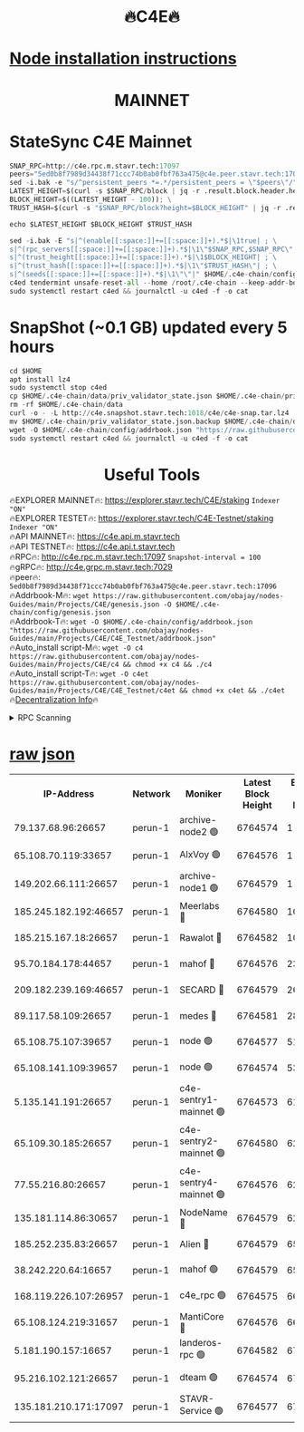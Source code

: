 <h1 align="center"> 🔥C4E🔥</h1>

[Node installation instructions](https://github.com/obajay/nodes-Guides/tree/main/Projects/C4E)
=

<h1 align="center"> MAINNET</h1>

# StateSync C4E Mainnet
```python
SNAP_RPC=http://c4e.rpc.m.stavr.tech:17097
peers="5ed0b8f7989d34438f71ccc74b0ab0fbf763a475@c4e.peer.stavr.tech:17096"
sed -i.bak -e "s/^persistent_peers *=.*/persistent_peers = \"$peers\"/" $HOME/.c4e-chain/config/config.toml
LATEST_HEIGHT=$(curl -s $SNAP_RPC/block | jq -r .result.block.header.height); \
BLOCK_HEIGHT=$((LATEST_HEIGHT - 100)); \
TRUST_HASH=$(curl -s "$SNAP_RPC/block?height=$BLOCK_HEIGHT" | jq -r .result.block_id.hash)

echo $LATEST_HEIGHT $BLOCK_HEIGHT $TRUST_HASH

sed -i.bak -E "s|^(enable[[:space:]]+=[[:space:]]+).*$|\1true| ; \
s|^(rpc_servers[[:space:]]+=[[:space:]]+).*$|\1\"$SNAP_RPC,$SNAP_RPC\"| ; \
s|^(trust_height[[:space:]]+=[[:space:]]+).*$|\1$BLOCK_HEIGHT| ; \
s|^(trust_hash[[:space:]]+=[[:space:]]+).*$|\1\"$TRUST_HASH\"| ; \
s|^(seeds[[:space:]]+=[[:space:]]+).*$|\1\"\"|" $HOME/.c4e-chain/config/config.toml
c4ed tendermint unsafe-reset-all --home /root/.c4e-chain --keep-addr-book
sudo systemctl restart c4ed && journalctl -u c4ed -f -o cat
```
# SnapShot (~0.1 GB) updated every 5 hours
```python
cd $HOME
apt install lz4
sudo systemctl stop c4ed
cp $HOME/.c4e-chain/data/priv_validator_state.json $HOME/.c4e-chain/priv_validator_state.json.backup
rm -rf $HOME/.c4e-chain/data
curl -o - -L http://c4e.snapshot.stavr.tech:1018/c4e/c4e-snap.tar.lz4 | lz4 -c -d - | tar -x -C $HOME/.c4e-chain --strip-components 2
mv $HOME/.c4e-chain/priv_validator_state.json.backup $HOME/.c4e-chain/data/priv_validator_state.json
wget -O $HOME/.c4e-chain/config/addrbook.json "https://raw.githubusercontent.com/obajay/nodes-Guides/main/Projects/C4E/addrbook.json"
sudo systemctl restart c4ed && journalctl -u c4ed -f -o cat
```
 <h1 align="center"> Useful Tools</h1>

🔥EXPLORER MAINNET🔥:  https://explorer.stavr.tech/C4E/staking            `Indexer "ON"` \
🔥EXPLORER TESTET🔥:   https://explorer.stavr.tech/C4E-Testnet/staking     `Indexer "ON"` \
🔥API MAINNET🔥:       https://c4e.api.m.stavr.tech \
🔥API TESTNET🔥:       https://c4e.api.t.stavr.tech \
🔥RPC🔥:               http://c4e.rpc.m.stavr.tech:17097                  `Snapshot-interval = 100` \
🔥gRPC🔥:              http://c4e.grpc.m.stavr.tech:7029 \
🔥peer🔥:              `5ed0b8f7989d34438f71ccc74b0ab0fbf763a475@c4e.peer.stavr.tech:17096` \
🔥Addrbook-M🔥:    ```wget https://raw.githubusercontent.com/obajay/nodes-Guides/main/Projects/C4E/genesis.json -O $HOME/.c4e-chain/config/genesis.json``` \
🔥Addrbook-T🔥:    ```wget -O $HOME/.c4e-chain/config/addrbook.json "https://raw.githubusercontent.com/obajay/nodes-Guides/main/Projects/C4E/C4E_Testnet/addrbook.json"``` \
🔥Auto_install script-M🔥: ```wget -O c4 https://raw.githubusercontent.com/obajay/nodes-Guides/main/Projects/C4E/c4 && chmod +x c4 && ./c4``` \
🔥Auto_install script-T🔥: ```wget -O c4et https://raw.githubusercontent.com/obajay/nodes-Guides/main/Projects/C4E/C4E_Testnet/c4et && chmod +x c4et && ./c4et``` \
🔥[Decentralization Info](https://github.com/obajay/StateSync-snapshots/tree/main/Projects/C4E/Decentralization)🔥




<details>
<summary>RPC Scanning</summary>

<h2 align="center"> We scan nodes in real time every 4 hours. And we provide the final result of RPC endpoints.
We cannot influence the operation of these nodes in any way. </h2>


```python
If Voting Power is higher than 0 --> then the Node is a validator of the network and may be subject to attack and be a potential threat to the chain.
```
```python
We marked such validators with a red symbol
```

</details>

[raw json](https://rpc-check.c4e.stavr.tech/c4e/rpc-c4e-result.json)
=



<table><tr><th>IP-Address</th><th>Network</th><th>Moniker</th><th>Latest Block Height</th><th>Earliest Block Height</th><th>Catching Up</th><th>Tx Index</th><th>Voting Power</th><th>Scan Time</th></tr><tr><td>79.137.68.96:26657</td><td>perun-1</td><td>archive-node2 🟢</td><td>6764574</td><td>1</td><td>False</td><td>on</td><td>0</td><td>2024-01-17T01:45:52.601128054UTC</td></tr><tr><td>65.108.70.119:33657</td><td>perun-1</td><td>AlxVoy 🟢</td><td>6764576</td><td>1</td><td>False</td><td>on</td><td>0</td><td>2024-01-17T01:46:09.158987519UTC</td></tr><tr><td>149.202.66.111:26657</td><td>perun-1</td><td>archive-node1 🟢</td><td>6764579</td><td>1</td><td>False</td><td>on</td><td>0</td><td>2024-01-17T01:46:25.162034085UTC</td></tr><tr><td>185.245.182.192:46657</td><td>perun-1</td><td>Meerlabs 🔴</td><td>6764580</td><td>1051501</td><td>False</td><td>on</td><td>527310</td><td>2024-01-17T01:46:28.695382419UTC</td></tr><tr><td>185.215.167.18:26657</td><td>perun-1</td><td>Rawalot 🔴</td><td>6764582</td><td>1090501</td><td>False</td><td>on</td><td>701423</td><td>2024-01-17T01:46:40.407403188UTC</td></tr><tr><td>95.70.184.178:44657</td><td>perun-1</td><td>mahof 🔴</td><td>6764576</td><td>2342001</td><td>False</td><td>off</td><td>1864179</td><td>2024-01-17T01:46:06.333079760UTC</td></tr><tr><td>209.182.239.169:46657</td><td>perun-1</td><td>SECARD 🔴</td><td>6764579</td><td>2616101</td><td>False</td><td>off</td><td>1136703</td><td>2024-01-17T01:46:22.445428299UTC</td></tr><tr><td>89.117.58.109:26657</td><td>perun-1</td><td>medes 🔴</td><td>6764581</td><td>2826001</td><td>False</td><td>off</td><td>1484927</td><td>2024-01-17T01:46:35.534656701UTC</td></tr><tr><td>65.108.75.107:39657</td><td>perun-1</td><td>node 🟢</td><td>6764577</td><td>5198801</td><td>False</td><td>on</td><td>0</td><td>2024-01-17T01:46:11.554888129UTC</td></tr><tr><td>65.108.141.109:39657</td><td>perun-1</td><td>node 🟢</td><td>6764574</td><td>5303301</td><td>False</td><td>on</td><td>0</td><td>2024-01-17T01:45:54.963776824UTC</td></tr><tr><td>5.135.141.191:26657</td><td>perun-1</td><td>c4e-sentry1-mainnet 🟢</td><td>6764573</td><td>6198001</td><td>False</td><td>on</td><td>0</td><td>2024-01-17T01:45:51.852810128UTC</td></tr><tr><td>65.109.30.185:26657</td><td>perun-1</td><td>c4e-sentry2-mainnet 🟢</td><td>6764580</td><td>6238301</td><td>False</td><td>on</td><td>0</td><td>2024-01-17T01:46:28.348758391UTC</td></tr><tr><td>77.55.216.80:26657</td><td>perun-1</td><td>c4e-sentry4-mainnet 🟢</td><td>6764576</td><td>6241001</td><td>False</td><td>on</td><td>0</td><td>2024-01-17T01:46:06.688074617UTC</td></tr><tr><td>135.181.114.86:30657</td><td>perun-1</td><td>NodeName 🔴</td><td>6764579</td><td>6284301</td><td>False</td><td>off</td><td>140495</td><td>2024-01-17T01:46:25.487997652UTC</td></tr><tr><td>185.252.235.83:26657</td><td>perun-1</td><td>Alien 🔴</td><td>6764579</td><td>6502501</td><td>False</td><td>on</td><td>1136703</td><td>2024-01-17T01:46:25.809459979UTC</td></tr><tr><td>38.242.220.64:16657</td><td>perun-1</td><td>mahof 🟢</td><td>6764579</td><td>6545801</td><td>False</td><td>off</td><td>0</td><td>2024-01-17T01:46:22.860552186UTC</td></tr><tr><td>168.119.226.107:26957</td><td>perun-1</td><td>c4e_rpc 🟢</td><td>6764575</td><td>6664575</td><td>False</td><td>on</td><td>0</td><td>2024-01-17T01:45:59.355334252UTC</td></tr><tr><td>65.108.124.219:31657</td><td>perun-1</td><td>MantiCore 🔴</td><td>6764576</td><td>6664576</td><td>False</td><td>off</td><td>193289</td><td>2024-01-17T01:46:05.897226808UTC</td></tr><tr><td>5.181.190.157:16657</td><td>perun-1</td><td>landeros-rpc 🟢</td><td>6764582</td><td>6750901</td><td>False</td><td>on</td><td>0</td><td>2024-01-17T01:46:40.074882672UTC</td></tr><tr><td>95.216.102.121:26657</td><td>perun-1</td><td>dteam 🟢</td><td>6764574</td><td>6757001</td><td>False</td><td>on</td><td>0</td><td>2024-01-17T01:45:52.262692728UTC</td></tr><tr><td>135.181.210.171:17097</td><td>perun-1</td><td>STAVR-Service 🟢</td><td>6764577</td><td>6762101</td><td>False</td><td>on</td><td>0</td><td>2024-01-17T01:46:13.922032073UTC</td></tr></table>
